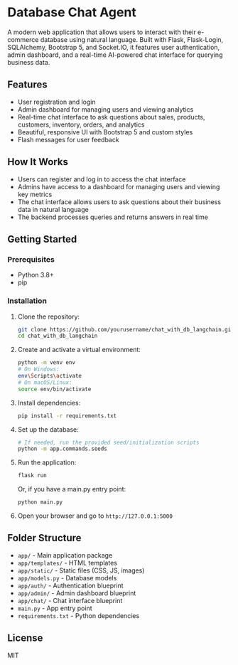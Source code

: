 # Database Chat Agent

A modern web application that allows users to interact with their e-commerce database using natural language. Built with Flask, Flask-Login, SQLAlchemy, Bootstrap 5, and Socket.IO, it features user authentication, admin dashboard, and a real-time AI-powered chat interface for querying business data.

## Features
- User registration and login
- Admin dashboard for managing users and viewing analytics
- Real-time chat interface to ask questions about sales, products, customers, inventory, orders, and analytics
- Beautiful, responsive UI with Bootstrap 5 and custom styles
- Flash messages for user feedback

## How It Works
- Users can register and log in to access the chat interface
- Admins have access to a dashboard for managing users and viewing key metrics
- The chat interface allows users to ask questions about their business data in natural language
- The backend processes queries and returns answers in real time

## Getting Started

### Prerequisites
- Python 3.8+
- pip

### Installation
1. Clone the repository:
   ```bash
   git clone https://github.com/yourusername/chat_with_db_langchain.git
   cd chat_with_db_langchain
   ```
2. Create and activate a virtual environment:
   ```bash
   python -m venv env
   # On Windows:
   env\Scripts\activate
   # On macOS/Linux:
   source env/bin/activate
   ```
3. Install dependencies:
   ```bash
   pip install -r requirements.txt
   ```
4. Set up the database:
   ```bash
   # If needed, run the provided seed/initialization scripts
   python -m app.commands.seeds
   ```
5. Run the application:
   ```bash
   flask run
   ```
   Or, if you have a main.py entry point:
   ```bash
   python main.py
   ```

6. Open your browser and go to `http://127.0.0.1:5000`

## Folder Structure
- `app/` - Main application package
- `app/templates/` - HTML templates
- `app/static/` - Static files (CSS, JS, images)
- `app/models.py` - Database models
- `app/auth/` - Authentication blueprint
- `app/admin/` - Admin dashboard blueprint
- `app/chat/` - Chat interface blueprint
- `main.py` - App entry point
- `requirements.txt` - Python dependencies

## License
MIT
